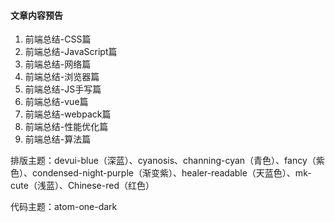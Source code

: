 #### 文章内容预告

1. 前端总结-CSS篇
2. 前端总结-JavaScript篇
3. 前端总结-网络篇
4. 前端总结-浏览器篇
5. 前端总结-JS手写篇
6. 前端总结-vue篇
7. 前端总结-webpack篇
8. 前端总结-性能优化篇
9. 前端总结-算法篇

排版主题：devui-blue（深蓝）、cyanosis、channing-cyan（青色）、fancy（紫色）、condensed-night-purple（渐变紫）、healer-readable（天蓝色）、mk-cute（浅蓝）、Chinese-red（红色）

代码主题：atom-one-dark



 